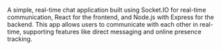 A simple, real-time chat application built using Socket.IO for real-time communication, React for the frontend, and Node.js with Express for the backend. This app allows users to communicate with each other in real-time, supporting features like direct messaging and online presence tracking.
